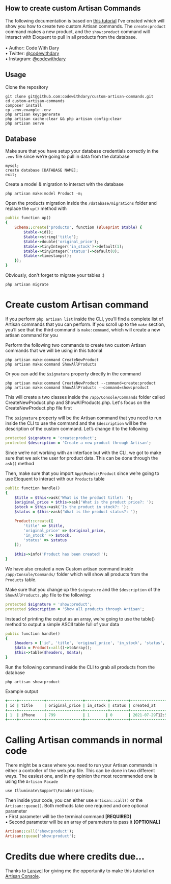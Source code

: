 ## How to create custom Artisan Commands

The following documentation is based on [this tutorial](https://www.youtube.com/watch?v=8RvC4XOOlQ8) I’ve created which will show you how to create two custom Artisan commands. The ```create:product``` command makes a new product, and the ```show:product``` command will interact with Eloquent to pull in all products from the database. <br> <br>
•	Author: Code With Dary <br>
•	Twitter: [@codewithdary](https://twitter.com/codewithdary) <br>
•	Instagram: [@codewithdary](https://www.instagram.com/codewithdary/) <br>

## Usage <br>
Clone the repository <br>
```
git clone git@github.com:codewithdary/custom-artisan-commands.git
cd custom-artisan-commands
composer install
cp .env.example .env 
php artisan key:generate
php artisan cache:clear && php artisan config:clear 
php artisan serve 
```

## Database <br>

Make sure that you have setup your database credentials correctly in the ```.env``` file since we’re going to pull in data from the database <br>
```
mysql;
create database [DATABASE NAME];
exit;
```

Create a model & migration to interact with the database
```
php artisan make:model Product -m; 
```

Open the products migration inside the ```/database/migrations``` folder and replace the ```up()``` method with
```ruby
public function up()
{
    Schema::create('products', function (Blueprint $table) {
        $table->id();
        $table->string('title');
        $table->double('original_price');
        $table->tinyInteger('in_stock')->default(1);
        $table->tinyInteger('status')->default(0);
        $table->timestamps();
    });
}
```

Obviously, don't forget to migrate your tables :)
```
php artisan migrate
```

# Create custom Artisan command <br>
If you perform ```php artisan list``` inside the CLI, you’ll find a complete list of Artisan commands that you can perform. If you scroll up to the ```make``` section, you’ll see that the third command is ```make:command```, which will create a new artisan command for you

Perform the following two commands to create two custom Artisan commands that we will be using in this tutorial <br>
```
php artisan make:command CreateNewProduct
php artisan make:command ShowAllProducts
```

Or you can add the ```$signature``` property directly in the command 
```
php artisan make:command CreateNewProduct --command=create:product
php artisan make:command ShowAllProducts --command=show:product
```

This will create a two classes inside the ```/app/Console/Commands``` folder called CreateNewProduct.php and ShowAllProducts.php. Let's focus on the CreateNewProduct.php file first

The ```$signature``` property will be the Artisan command that you need to run inside the CLI to use the command and the ```$description``` will be the description of the custom command. Let’s change it to the following
```ruby
protected $signature = 'create:product';
protected $description = 'Create a new product through Artisan';
```

Since we’re not working with an interface but with the CLI, we got to make sure that we ask the user for product data. This can be done through the ```ask()``` method

Then, make sure that you import ```App\Models\Product``` since we’re going to use Eloquent to interact with our ```Products``` table
```ruby
public function handle()
{
    $title = $this->ask('What is the product title?: ');
    $original_price = $this->ask('What is the product price?: ');
    $stock = $this->ask('Is the product in stock?: ');
    $status = $this->ask('What is the product status?: ');

    Product::create([
        'title' => $title,
        'original_price' => $original_price,
        'in_stock' => $stock,
        'status' => $status
    ]);
    
    $this->info('Product has been created!');
}
```

We have also created a new Custom artisan command inside  ```/app/Console/Commands/``` folder which will show all products from the ```Products``` table.

Make sure that you change up the ```$signature``` and the ```$description``` of the ```ShowAllProducts.php``` file to the following:
```ruby
protected $signature = 'show:product';
protected $description = 'Show all products through Artisan';
```

Instead of printing the output as an array, we’re going to use the table() method to output a simple ASCII table full of your data
```ruby
public function handle()
{
    $headers = ['id', 'title', 'original_price', 'in_stock', 'status', 'Created at', 'Updated at'];
    $data = Product::all()->toArray();
    $this->table($headers, $data);
}
```

Run the following command inside the CLI to grab all products from the database
```
php artisan show:product
```

Example output
```ruby
+----+-----------+----------------+----------+--------+-----------------------------+-----------------------------+
| id | title     | original_price | in_stock | status | created_at                  | updated_at                  |
+----+-----------+----------------+----------+--------+-----------------------------+-----------------------------+
| 1  | iPhone    | 799            | 1       | 0       | 2021-07-29T12:58:28.000000Z | 2021-07-29T12:58:28.000000Z |
+----+-----------+----------------+----------+--------+-----------------------------+-----------------------------+
```

# Calling Artisan commands in normal code

There might be a case where you need to run your Artisan commands in either a controller of the web.php file. This can be done in two different ways. The easiest one, and in my opinion the most recommended one is using the ```Artisan Facade```

```
use Illuminate\Support\Facades\Artisan;
```

Then inside your code, you can either use ```Artisan::call()``` or the ```Artisan::queue()```. Both methods take one required and one optional parameter<br>
•   First parameter will be the terminal command **[REQUIRED]**<br>
•	Second parameter will be an array of parameters to pass it **[OPTIONAL]**

```ruby
Artisan::call('show:product');
Artisan::queue('show:product');
```

# Credits due where credits due…
Thanks to [Laravel](https://laravel.com/) for giving me the opportunity to make this tutorial on [Artisan Console](https://laravel.com/docs/8.x/artisan). 
